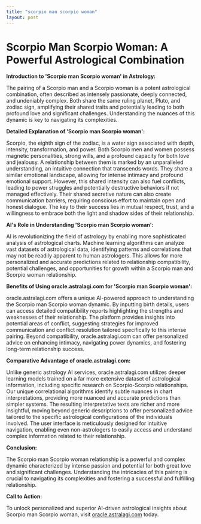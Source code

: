 ```yaml
---
title: "scorpio man scorpio woman"
layout: post
---
```


# Scorpio Man Scorpio Woman: A Powerful Astrological Combination

**Introduction to 'Scorpio man Scorpio woman' in Astrology:**

The pairing of a Scorpio man and a Scorpio woman is a potent astrological combination, often described as intensely passionate, deeply connected, and undeniably complex.  Both share the same ruling planet, Pluto, and zodiac sign, amplifying their shared traits and potentially leading to both profound love and significant challenges. Understanding the nuances of this dynamic is key to navigating its complexities.

**Detailed Explanation of 'Scorpio man Scorpio woman':**

Scorpio, the eighth sign of the zodiac, is a water sign associated with depth, intensity, transformation, and power.  Both Scorpio men and women possess magnetic personalities, strong wills, and a profound capacity for both love and jealousy.  A relationship between them is marked by an unparalleled understanding, an intuitive connection that transcends words. They share a similar emotional landscape, allowing for intense intimacy and profound emotional support.  However, this shared intensity can also fuel conflicts, leading to power struggles and potentially destructive behaviors if not managed effectively.  Their shared secretive nature can also create communication barriers, requiring conscious effort to maintain open and honest dialogue.  The key to their success lies in mutual respect, trust, and a willingness to embrace both the light and shadow sides of their relationship.

**AI's Role in Understanding 'Scorpio man Scorpio woman':**

AI is revolutionizing the field of astrology by enabling more sophisticated analysis of astrological charts.  Machine learning algorithms can analyze vast datasets of astrological data, identifying patterns and correlations that may not be readily apparent to human astrologers. This allows for more personalized and accurate predictions related to relationship compatibility, potential challenges, and opportunities for growth within a Scorpio man and Scorpio woman relationship.

**Benefits of Using oracle.astralagi.com for 'Scorpio man Scorpio woman':**

oracle.astralagi.com offers a unique AI-powered approach to understanding the Scorpio man Scorpio woman dynamic.  By inputting birth details, users can access detailed compatibility reports highlighting the strengths and weaknesses of their relationship.  The platform provides insights into potential areas of conflict, suggesting strategies for improved communication and conflict resolution tailored specifically to this intense pairing.  Beyond compatibility, oracle.astralagi.com can offer personalized advice on enhancing intimacy, navigating power dynamics, and fostering long-term relationship success.


**Comparative Advantage of oracle.astralagi.com:**

Unlike generic astrology AI services, oracle.astralagi.com utilizes deeper learning models trained on a far more extensive dataset of astrological information, including specific research on Scorpio-Scorpio relationships.  Our unique correlational algorithms identify subtle nuances in chart interpretations, providing more nuanced and accurate predictions than simpler systems.  The resulting interpretative texts are richer and more insightful, moving beyond generic descriptions to offer personalized advice tailored to the specific astrological configurations of the individuals involved.  The user interface is meticulously designed for intuitive navigation, enabling even non-astrologers to easily access and understand complex information related to their relationship.

**Conclusion:**

The Scorpio man Scorpio woman relationship is a powerful and complex dynamic characterized by intense passion and potential for both great love and significant challenges.  Understanding the intricacies of this pairing is crucial to navigating its complexities and fostering a successful and fulfilling relationship.

**Call to Action:**

To unlock personalized and superior AI-driven astrological insights about Scorpio man Scorpio woman, visit [oracle.astralagi.com](https://oracle.astralagi.com) today.
